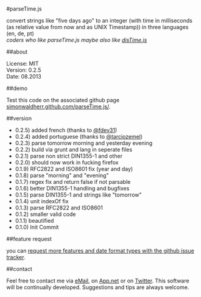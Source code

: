 #parseTime.js

convert strings like "five days ago" to an integer (with time in milliseconds (as relative value from now and as UNIX Timestamp)) in three languages (en, de, pt)  
*coders who like parseTime.js maybe also like [disTime.js](https://github.com/SimonWaldherr/disTime.js)*  

##about

License:   MIT  
Version: 0.2.5  
Date:  08.2013  

##demo

Test this code on the associated github page [simonwaldherr.github.com/parseTime.js/](http://simonwaldherr.github.com/parseTime.js/).  

##version

* 0.2.5) added french (thanks to [@fdev31](https://github.com/fdev31))
* 0.2.4) added portuguese (thanks to [@tarciozemel](https://github.com/tarciozemel))
* 0.2.3) parse tomorrow morning and yesterday evening
* 0.2.2) build via grunt and lang in seperate files
* 0.2.1) parse non strict DIN1355-1 and other
* 0.2.0) should now work in fucking firefox
* 0.1.9) RFC2822 and ISO8601 fix (year and day)
* 0.1.8) parse "morning" and "evening"
* 0.1.7) regex fix and return false if not parsable
* 0.1.6) better DIN1355-1 handling and bugfixes
* 0.1.5) parse DIN1355-1 and strings like "tomorrow"
* 0.1.4) unit indexOf fix
* 0.1.3) parse RFC2822 and ISO8601
* 0.1.2) smaller valid code
* 0.1.1) beautified
* 0.1.0) Init Commit

##feature request

you can [request more features and date format types with the github issue tracker](https://github.com/SimonWaldherr/parseTime.js/issues).  

##contact

Feel free to contact me via [eMail](mailto:contact@simonwaldherr.de), on [App.net](https://alpha.app.net/simonwaldherr) or on [Twitter](http://twitter.com/simonwaldherr). This software will be continually developed. Suggestions and tips are always welcome.  
